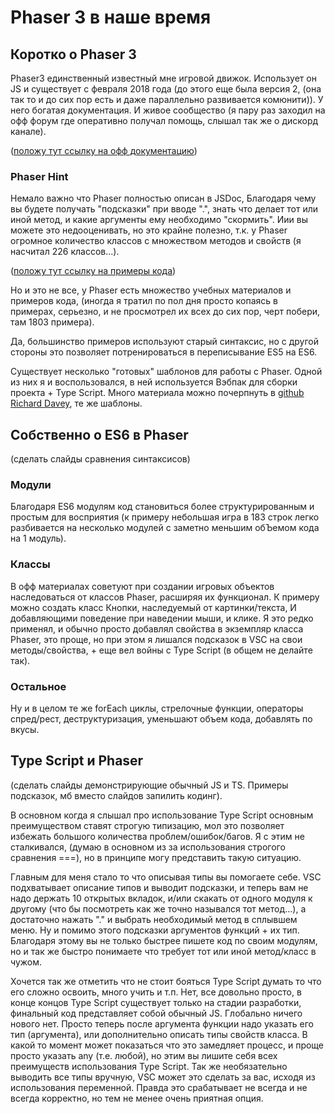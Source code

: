 # Phaser 3 в наше время

## Коротко о Phaser 3

  Phaser3 единственный известный мне игровой движок. Использует он JS и существует с февраля 2018 года (до этого еще была версия 2, (она так то и до сих пор есть и даже параллельно развивается комюнити)). У него богатая документация. И живое сообщество (я пару раз заходил на офф форум где оперативно получал помощь, слышал так же о дискорд канале).  

  ([положу тут ссылку на офф документацию](https://photonstorm.github.io/phaser3-docs/index.html))


###  Phaser Hint

  Немало важно что Phaser полностью описан в JSDoc, Благодаря чему вы будете получать "подсказки" при вводе ".", знать что делает тот или иной метод, и какие аргументы ему необходимо "скормить". Иии вы можете это недооценивать, но это крайне полезно, т.к. у Phaser огромное количество классов с множеством методов и свойств (я насчитал 226 классов...).

([положу тут ссылку на примеры кода](https://phaser.io/examples))

Но и это не все, у Phaser есть множество учебных материалов и примеров кода, (иногда я тратил по пол дня просто копаясь в примерах, серьезно, и не просмотрел их всех до сих пор, черт побери, там 1803 примера).

Да, большинство примеров используют старый синтаксис, но с другой стороны это позволяет потренироваться в переписывание ES5 на ES6.

Существует несколько "готовых" шаблонов для работы с  Phaser. Одной из них я и воспользовался, в ней используется Вэбпак для сборки проекта + Type Script. Много материала можно почерпнуть в [github Richard Davey](https://github.com/photonstorm?tab=repositories), те же шаблоны.

## Собственно о ES6 в Phaser

(сделать слайды сравнения синтаксисов)

### Модули

Благодаря ES6 модулям код становиться более структурированным и простым для восприятия (к примеру небольшая игра в 183 строк легко разбивается на несколько модулей с заметно меньшим обЪемом кода на 1 модуль).

### Классы

В офф материалах советуют при создании игровых объектов наследоваться от классов Phaser, расширяя их функционал. К примеру можно создать класс Кнопки, наследуемый от картинки/текста, И добавляющими поведение при наведении мыши, и клике. Я это редко применял, и обычно просто добавлял свойства в экземпляр класса Phaser, это проще, но при этом я лишался подсказок в VSC на свои методы/свойства, + еще вел войны с Type Script (в общем не делайте так).

### Остальное

Ну и в целом те же forEach циклы, стрелочные функции, операторы спред/рест, деструктуризация, уменьшают объем кода, добавлять по вкусы.

## Type Script и Phaser

(сделать слайды демонстрирующие обычный JS и TS. Примеры подсказок, мб вместо слайдов запилить кодинг).

В основном когда я слышал про использование Type Script основным преимуществом ставят строгую типизацию, мол это позволяет избежать большого количества проблем/ошибок/багов. Я с этим не сталкивался, (думаю в основном из за использования строгого сравнения ===), но в принципе могу представить такую ситуацию.

Главным для меня стало то что описывая типы вы помогаете себе. VSC подхватывает описание типов и выводит подсказки, и теперь вам не надо держать 10 открытых вкладок, и/или скакать от одного модуля к другому (что бы посмотреть как же точно назывался тот метод...), а достаточно нажать "." и выбрать необходимый метод в сплывшем меню. Ну и помимо этого подсказки аргументов функций + их тип. Благодаря этому вы не только быстрее пишете код по своим модулям, но и так же быстро понимаете что требует тот или иной метод/класс в чужом.

Хочется так же отметить что не стоит бояться Type Script думать то что его сложно освоить, много учить и т.п. Нет, все довольно просто, в конце концов Type Script существует только на стадии разработки, финальный код представляет собой обычный JS. Глобально ничего нового нет. Просто теперь после аргумента функции надо указать его тип (аргумента), или дополнительно описать типы свойств класса. В какой то момент может показаться что это замедляет процесс, и проще просто указать any (т.е. любой), но этим вы лишите себя всех преимуществ использования Type Script. Так же необязательно выводить все типы вручную, VSC может это сделать за вас, исходя из использования переменной. Правда это срабатывает не всегда и не всегда корректно, но тем не менее очень приятная опция.
